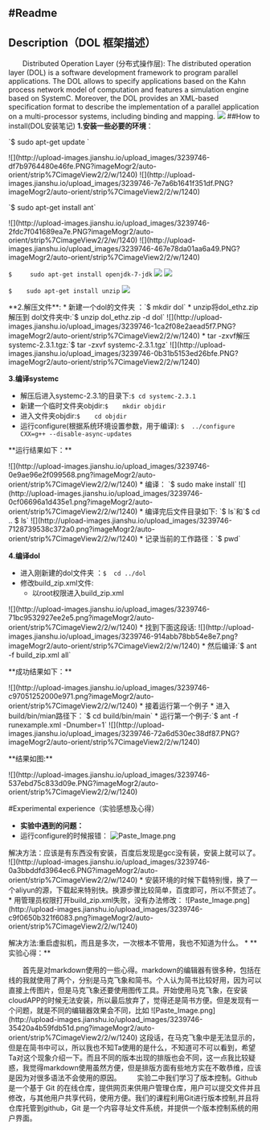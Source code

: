 #Readme
---
## Description（DOL 框架描述）
　　Distributed Operation Layer (分布式操作层): The distributed operation layer (DOL) is a software development framework to program parallel applications. The DOL allows to specify applications based on the Kahn process network model of computation and features a simulation engine based on SystemC. Moreover, the DOL provides an XML-based specification format to describe the implementation of a parallel application on a multi-processor systems, including binding and mapping.
![](http://upload-images.jianshu.io/upload_images/3239746-f6fe972bb386b599.png?imageMogr2/auto-orient/strip%7CimageView2/2/w/1240)
##How to install(DOL安装笔记)
**1.安装一些必要的环境**：
<p>`$    sudo apt-get update `
<p>![](http://upload-images.jianshu.io/upload_images/3239746-df7b9764480e46fe.PNG?imageMogr2/auto-orient/strip%7CimageView2/2/w/1240)
![](http://upload-images.jianshu.io/upload_images/3239746-7e7a6b1641f351df.PNG?imageMogr2/auto-orient/strip%7CimageView2/2/w/1240)
<p>`$    sudo apt-get install ant`
<p>![](http://upload-images.jianshu.io/upload_images/3239746-2fdc7f041689ea7e.PNG?imageMogr2/auto-orient/strip%7CimageView2/2/w/1240)
![](http://upload-images.jianshu.io/upload_images/3239746-467e78da01aa6a49.PNG?imageMogr2/auto-orient/strip%7CimageView2/2/w/1240)

`$     sudo apt-get install openjdk-7-jdk`
![](http://upload-images.jianshu.io/upload_images/3239746-387e3aa8d9fcb51f.PNG?imageMogr2/auto-orient/strip%7CimageView2/2/w/1240)
![](http://upload-images.jianshu.io/upload_images/3239746-f8079ea782c91143.PNG?imageMogr2/auto-orient/strip%7CimageView2/2/w/1240)

`$    sudo apt-get install unzip`
![](http://upload-images.jianshu.io/upload_images/3239746-f21210c64a97f769.PNG?imageMogr2/auto-orient/strip%7CimageView2/2/w/1240)
<p>**2.解压文件**:
* 新建一个dol的文件夹 ：`$    mkdir dol`
* unzip将dol_ethz.zip解压到 dol文件夹中:`$    unzip dol_ethz.zip -d dol`
![](http://upload-images.jianshu.io/upload_images/3239746-1ca2f08e2aead5f7.PNG?imageMogr2/auto-orient/strip%7CimageView2/2/w/1240)
* tar -zxvf解压systemc-2.3.1.tgz:`$    tar -zxvf systemc-2.3.1.tgz`
![](http://upload-images.jianshu.io/upload_images/3239746-0b31b5153ed26bfe.PNG?imageMogr2/auto-orient/strip%7CimageView2/2/w/1240)

**3.编译systemc**
* 解压后进入systemc-2.3.1的目录下:`$	cd systemc-2.3.1`
* 新建一个临时文件夹objdir:`$	mkdir objdir`
* 进入文件夹objdir:`$	cd objdir`
* 运行configure(根据系统环境设置参数，用于编译):
`$	../configure CXX=g++ --disable-async-updates`
<p>**运行结果如下：**
<p>![](http://upload-images.jianshu.io/upload_images/3239746-0e9ae96e2f099568.png?imageMogr2/auto-orient/strip%7CimageView2/2/w/1240)
* 编译： `$	sudo make install`
![](http://upload-images.jianshu.io/upload_images/3239746-0cf06696a1d435e1.png?imageMogr2/auto-orient/strip%7CimageView2/2/w/1240)
* 编译完后文件目录如下: `$ ls`和`$ cd ..   $ ls`
![](http://upload-images.jianshu.io/upload_images/3239746-7128739538c372a0.png?imageMogr2/auto-orient/strip%7CimageView2/2/w/1240)
* 记录当前的工作路径：`$	pwd`

**4.编译dol**
* 进入刚新建的dol文件夹 ：`$	cd ../dol`
* 修改build_zip.xml文件:
  * 以root权限进入build_zip.xml
<p>![](http://upload-images.jianshu.io/upload_images/3239746-71bc9532927ee2e5.png?imageMogr2/auto-orient/strip%7CimageView2/2/w/1240)
  * 找到下面这段话:
![](http://upload-images.jianshu.io/upload_images/3239746-914abb78bb54e8e7.png?imageMogr2/auto-orient/strip%7CimageView2/2/w/1240)
* 然后编译:`$	ant -f build_zip.xml all`
<p>**成功结果如下：**
<p>![](http://upload-images.jianshu.io/upload_images/3239746-c97051252000e971.png?imageMogr2/auto-orient/strip%7CimageView2/2/w/1240)
* 接着运行第一个例子
  * 进入build/bin/mian路径下：`$	cd build/bin/main`
  * 运行第一个例子:`$	ant -f runexample.xml -Dnumber=1`
![](http://upload-images.jianshu.io/upload_images/3239746-72a6d530ec38df87.PNG?imageMogr2/auto-orient/strip%7CimageView2/2/w/1240)
<p>**结果如图:**
<p>![](http://upload-images.jianshu.io/upload_images/3239746-537ebd75c833d09e.PNG?imageMogr2/auto-orient/strip%7CimageView2/2/w/1240)

#Experimental experience（实验感想及心得）
*  **实验中遇到的问题：**
  * 运行configure的时候报错：
![Paste_Image.png](http://upload-images.jianshu.io/upload_images/3239746-5a4cd0aa891f0931.png?imageMogr2/auto-orient/strip%7CimageView2/2/w/1240)
<p>解决方法：应该是有东西没有安装，百度后发现是gcc没有装，安装上就可以了。
![](http://upload-images.jianshu.io/upload_images/3239746-0a3bbddfd3964ec6.PNG?imageMogr2/auto-orient/strip%7CimageView2/2/w/1240)
  * 安装环境的时候下载特别慢，换了一个aliyun的源，下载起来特别快。换源步骤比较简单，百度即可，所以不赘述了。
  * 用管理员权限打开build_zip.xml失败，没有办法修改：
![Paste_Image.png](http://upload-images.jianshu.io/upload_images/3239746-c9f0650b321f6083.png?imageMogr2/auto-orient/strip%7CimageView2/2/w/1240)
<p>解决方法:重启虚拟机，而且是多次，一次根本不管用，我也不知道为什么。
* **实验心得：**
<p>　　首先是对markdown使用的一些心得。markdown的编辑器有很多种，包括在线的我就使用了两个，分别是马克飞象和简书。个人认为简书比较好用，因为可以直接上传图片，但是马克飞象还要使用图传工具。开始使用马克飞象，在安装cloudAPP的时候无法安装，所以最后放弃了，觉得还是简书方便。但是发现有一个问题，就是不同的编辑器效果会不同，比如
![Paste_Image.png](http://upload-images.jianshu.io/upload_images/3239746-35420a4b59fdb51d.png?imageMogr2/auto-orient/strip%7CimageView2/2/w/1240)
这段话，在马克飞象中是无法显示的，但是在简书中可以，所以我也不知Ta使用的是什么，不知道可不可以看到，希望Ta对这个现象介绍一下。而且不同的版本出现的排版也会不同，这一点我比较疑惑，我觉得markdown使用虽然方便，但是排版方面有些地方实在不敢恭维，应该是因为对很多语法不会使用的原因。
　　实验二中我们学习了版本控制。Github 是一个基于 Git 的在线仓库，提供网页来供用户管理仓库，用户可以提交文件并且修改，与其他用户共享代码，使用方便。我们的课程利用Git进行版本控制,并且将仓库托管到github，Git 是一个内容寻址文件系统，并提供一个版本控制系统的用户界面。

